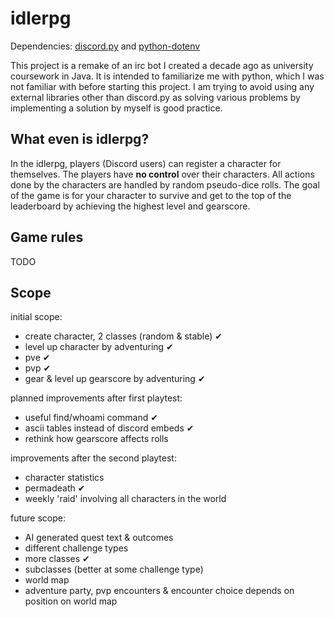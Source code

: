 # idlerpg
Dependencies: [discord.py](https://github.com/Rapptz/discord.py/) and [python-dotenv](https://github.com/theskumar/python-dotenv)

This project is a remake of an irc bot I created a decade ago as university coursework in Java. It is intended to familiarize me with python, which I was not familiar with before starting this project. I am trying to avoid using any external libraries other than discord.py as solving various problems by implementing a solution by myself is good practice.

## What even is idlerpg?
In the idlerpg, players (Discord users) can register a character for themselves. The players have **no control** over their characters. All actions done by the characters are handled by random pseudo-dice rolls. The goal of the game is for your character to survive and get to the top of the leaderboard by achieving the highest level and gearscore.

## Game rules

TODO

## Scope
initial scope:
- create character, 2 classes (random & stable) ✔
- level up character by adventuring ✔
- pve ✔
- pvp ✔
- gear & level up gearscore by adventuring ✔

planned improvements after first playtest:
- useful find/whoami command ✔
- ascii tables instead of discord embeds ✔
- rethink how gearscore affects rolls

improvements after the second playtest:
- character statistics
- permadeath ✔
- weekly 'raid' involving all characters in the world

future scope:
- AI generated quest text & outcomes
- different challenge types
- more classes ✔
- subclasses (better at some challenge type)
- world map
- adventure party, pvp encounters & encounter choice depends on position on world map